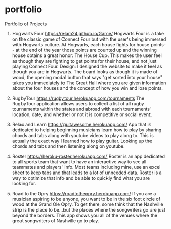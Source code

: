 # portfolio

Portfolio of Projects

1. Hogwarts Four
https://relam24.github.io/Game/ 
Hogwarts Four is a take on the classic game of Connect Four but with the user's being immersed with Hogwarts culture. At Hogwarts, each house fights for house points-- at the end of the year those points are counted up and the winning house obtains a great honor: The House Cup. This makes the user feel as though they are fighting to get points for their house, and not just playing Connect Four. Design: I designed the website to make it feel as though you are in Hogwarts. The board looks as though it is made of wood, the opening modal button that says "get sorted into your house" takes you immediately to The Great Hall where you are given information about the four houses and the concept of how you win and lose points.

2. RugbyTour
https://rugbytour.herokuapp.com/tournaments
The RugbyTour application allows users to collect a list of all rugby tournaments within the states and abroad with each tournaments' location, date, and whether or not it is competitive or social event.

3. Relax and Learn
https://guitawesome.herokuapp.com/
App that is dedicated to helping beginning musicians learn how to play by sharing chords and tabs along with youtube videos to play along to. This is actually the exact way I learned how to play guitar. Looking up the chords and tabs and then listening along on youtube.

4. Roster
https://heroku-roster.herokuapp.com/
Roster is an app dedicated to all sports team that want to have an interactive way to see all teammates and players' info. Most teams including mine, use an excel sheet to keep tabs and that leads to a lot of unneeded data. Roster is a way to optimize that info and be able to quickly find what you are looking for.

5. Road to the Opry
https://roadtotheopry.herokuapp.com/
If you are a musician aspiring to be anyone, you want to be in the six foot circle of wood at the Grand Ole Opry. To get there, some think that the Nashville strip is the place to be...but the places where the songwriters go are just beyond the borders. This app shows you all of the venues where the great songwriters of Nashville go to play.
